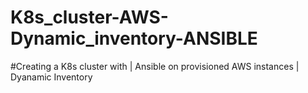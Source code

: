 # K8s_cluster-AWS-Dynamic_inventory-ANSIBLE
#Creating a K8s cluster with | Ansible on provisioned AWS instances | Dyanamic Inventory
